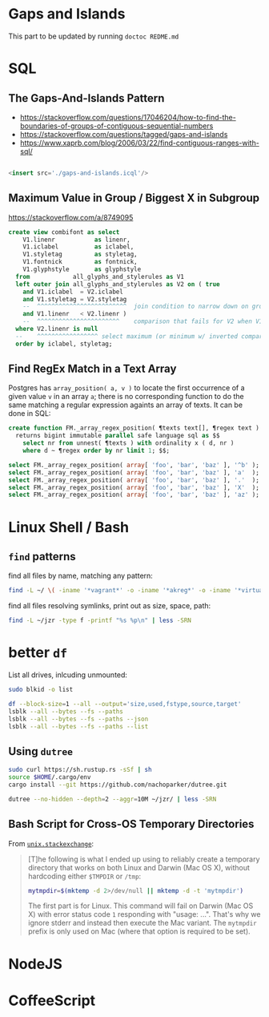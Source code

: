 
# Gaps and Islands

<!-- START doctoc generated TOC please keep comment here to allow auto update -->
<!-- DON'T EDIT THIS SECTION, INSTEAD RE-RUN doctoc TO UPDATE -->
This part to be updated by running `doctoc REDME.md`
<!-- END doctoc generated TOC please keep comment here to allow auto update -->


# SQL

## The Gaps-And-Islands Pattern

* https://stackoverflow.com/questions/17046204/how-to-find-the-boundaries-of-groups-of-contiguous-sequential-numbers
* https://stackoverflow.com/questions/tagged/gaps-and-islands
* https://www.xaprb.com/blog/2006/03/22/find-contiguous-ranges-with-sql/

```sql

<insert src='./gaps-and-islands.icql'/>

```

## Maximum Value in Group / Biggest X in Subgroup

https://stackoverflow.com/a/8749095

```sql
create view combifont as select
    V1.linenr           as linenr,
    V1.iclabel          as iclabel,
    V1.styletag         as styletag,
    V1.fontnick         as fontnick,
    V1.glyphstyle       as glyphstyle
  from            all_glyphs_and_stylerules as V1
  left outer join all_glyphs_and_stylerules as V2 on ( true
    and V1.iclabel  = V2.iclabel
    and V1.styletag = V2.styletag
    --  ^^^^^^^^^^^^^^^^^^^^^^^^^  join condition to narrow down on group
    and V1.linenr   < V2.linenr )
    --  ^^^^^^^^^^^^^^^^^^^^^^^    comparison that fails for V2 when V1 selector is maximal
  where V2.linenr is null
  --    ^^^^^^^^^^^^^^^^^ select maximum (or minimum w/ inverted comparator)
  order by iclabel, styletag;
```


## Find RegEx Match in a Text Array

Postgres has `array_position( a, v )` to locate the first occurrence of a given value `v` in an array `a`;
there is no corresponding function to do the same matching a regular expression againts an array of texts.
It can be done in SQL:

```sql
create function FM._array_regex_position( ¶texts text[], ¶regex text )
  returns bigint immutable parallel safe language sql as $$
    select nr from unnest( ¶texts ) with ordinality x ( d, nr )
    where d ~ ¶regex order by nr limit 1; $$;

select FM._array_regex_position( array[ 'foo', 'bar', 'baz' ], '^b' );  -- gives 2
select FM._array_regex_position( array[ 'foo', 'bar', 'baz' ], 'a'  );  -- gives 2
select FM._array_regex_position( array[ 'foo', 'bar', 'baz' ], '.'  );  -- gives 1
select FM._array_regex_position( array[ 'foo', 'bar', 'baz' ], 'X'  );  -- gives null
select FM._array_regex_position( array[ 'foo', 'bar', 'baz' ], 'az' );  -- gives 3
```

<insert src='./immutable-columns-in-sql.md'/>


# Linux Shell / Bash

## `find` patterns

find all files by name, matching any pattern:

```bash
find -L ~/ \( -iname '*vagrant*' -o -iname '*akreg*' -o -iname '*virtualb*' \) > ~/temp/my-files.txt
```

find all files resolving symlinks, print out as size, space, path:

```bash
find -L ~/jzr -type f -printf "%s %p\n" | less -SRN
```

# better `df`

List all drives, inlcuding unmounted:
```bash
sudo blkid -o list
```

```bash
df --block-size=1 --all --output='size,used,fstype,source,target'
lsblk --all --bytes --fs --paths
lsblk --all --bytes --fs --paths --json
lsblk --all --bytes --fs --paths --list
```

## Using `dutree`

```bash
sudo curl https://sh.rustup.rs -sSf | sh
source $HOME/.cargo/env
cargo install --git https://github.com/nachoparker/dutree.git
```

```bash
dutree --no-hidden --depth=2 --aggr=10M ~/jzr/ | less -SRN
```

## Bash Script for Cross-OS Temporary Directories

From
[`unix.stackexchange`](https://unix.stackexchange.com/questions/30091/fix-or-alternative-for-mktemp-in-os-x):

> [T]he following is what I ended up using to reliably create a temporary directory that works on both Linux
> and Darwin (Mac OS X), without hardcoding either `$TMPDIR` or `/tmp`:
>
> ```sh
> mytmpdir=$(mktemp -d 2>/dev/null || mktemp -d -t 'mytmpdir')
> ```
>
> The first part is for Linux. This command will fail on Darwin (Mac OS X) with error status code `1`
> responding with "usage: ...". That's why we ignore stderr and instead then execute the Mac variant. The
> `mytmpdir` prefix is only used on Mac (where that option is required to be set).

# NodeJS

<insert src='./reading-file-lines.md'/>
<insert src='./avoiding-accidental-string-substitutions.md'/>
<insert src='./event-emitter-as-async-generator.md'/>
<insert src='./mixins.md'/>
<insert src='./callable-instances.md'/>


<insert src='./css.md'/>


# CoffeeScript

<insert src='./coffeescript-class-instance-properties.md'/>







